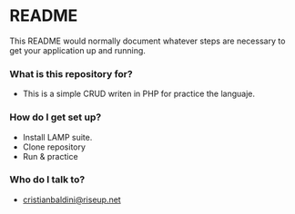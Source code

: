 # README #

This README would normally document whatever steps are necessary to get your application up and running.

### What is this repository for? ###

* This is a simple CRUD writen in PHP for practice the languaje.

### How do I get set up? ###

* Install LAMP suite.
* Clone repository
* Run & practice

### Who do I talk to? ###

* cristianbaldini@riseup.net
